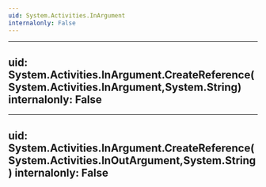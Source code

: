 ```yaml
---
uid: System.Activities.InArgument
internalonly: False
---
```


---
uid: System.Activities.InArgument.CreateReference(System.Activities.InArgument,System.String)
internalonly: False
---

---
uid: System.Activities.InArgument.CreateReference(System.Activities.InOutArgument,System.String)
internalonly: False
---
